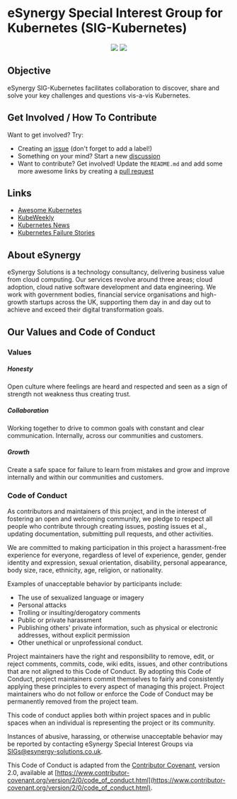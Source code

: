 # eSynergy Special Interest Group for Kubernetes (SIG-Kubernetes)

<p align="center">
  <img src="https://www.vhv.rs/dpng/d/241-2411949_kubernetes-logo-transparent-hd-png-download.png">
  <img src="https://www.pikpng.com/pngl/m/47-479311_setting-up-a-cluster-locally-on-windows-kubernetes.png">
</p>

## Objective

eSynergy SIG-Kubernetes facilitates collaboration to discover, share and solve your key challenges and questions vis-a-vis Kubernetes.

## Get Involved / How To Contribute

Want to get involved? Try:

- Creating an [issue](https://github.com/eSynergy-Solutions/sig-kubernetes/issues) (don't forget to add a label!)
- Something on your mind? Start a new [discussion](https://github.com/eSynergy-Solutions/sig-kubernetes/discussions)
- Want to contribute? Get involved! Update the `README.md` and add some more awesome links by creating a [pull request](https://github.com/eSynergy-Solutions/sig-kubernetes/pulls)

## Links
- [Awesome Kubernetes](https://github.com/ramitsurana/awesome-kubernetes)
- [KubeWeekly](https://kubeweekly.io/)
- [Kubernetes News](https://kubenews.net/)
- [Kubernetes Failure Stories](https://k8s.af/)

## About eSynergy

eSynergy Solutions is a technology consultancy, delivering business value from cloud computing.  Our services revolve around three areas; cloud adoption, cloud native software development and data engineering. We work with government bodies, financial service organisations and high-growth startups across the UK, supporting them day in and day out to achieve and exceed their digital transformation goals.

## Our Values and Code of Conduct

### Values

##### Honesty
Open culture where feelings are heard and respected and seen as a sign of strength not weakness thus creating trust.

##### Collaboration
Working together to drive to common goals with constant and clear communication. Internally, across our communities and customers.

##### Growth
Create a safe space for failure to learn from mistakes and grow and improve internally and within our communities and customers.

### Code of Conduct

As contributors and maintainers of this project, and in the interest of fostering an open and welcoming community, we pledge to respect all people who contribute through creating issues, posting issues et al., updating documentation, submitting pull requests, and other activities.

We are committed to making participation in this project a harassment-free experience for everyone, regardless of level of experience, gender, gender identity and expression, sexual orientation, disability, personal appearance, body size, race, ethnicity, age, religion, or nationality.

Examples of unacceptable behavior by participants include:

* The use of sexualized language or imagery
* Personal attacks
* Trolling or insulting/derogatory comments
* Public or private harassment
* Publishing others' private information, such as physical or electronic addresses,
 without explicit permission
* Other unethical or unprofessional conduct.

Project maintainers have the right and responsibility to remove, edit, or reject comments, commits, code, wiki edits, issues, and other contributions that are not aligned to this Code of Conduct. By adopting this Code of Conduct, project maintainers commit themselves to fairly and consistently applying these principles to every aspect of managing this project. Project maintainers who do not follow or enforce the Code of Conduct may be permanently removed from the project team.

This code of conduct applies both within project spaces and in public spaces when an individual is representing the project or its community.

Instances of abusive, harassing, or otherwise unacceptable behavior may be reported by contacting eSynergy Special Interest Groups via <SIGs@esynergy-solutions.co.uk>.

This Code of Conduct is adapted from the [Contributor Covenant](https://www.contributor-covenant.org/), version 2.0, available at [https://www.contributor-covenant.org/version/2/0/code_of_conduct.html](https://www.contributor-covenant.org/version/2/0/code_of_conduct.html).
